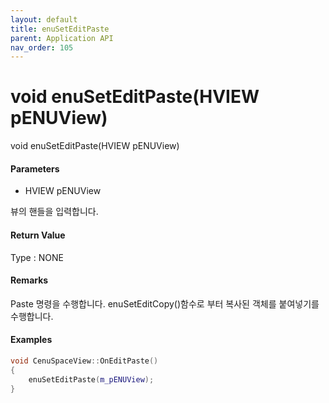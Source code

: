 ```yaml
---
layout: default
title: enuSetEditPaste
parent: Application API
nav_order: 105
---
```

# void enuSetEditPaste\(HVIEW pENUView\)

void enuSetEditPaste\(HVIEW pENUView\)

#### Parameters

* HVIEW pENUView

뷰의 핸들을 입력합니다.

#### Return Value

Type : NONE

#### Remarks

Paste 명령을 수행합니다. enuSetEditCopy\(\)함수로 부터 복사된 객체를 붙여넣기를 수행합니다. 

#### Examples

```cpp
void CenuSpaceView::OnEditPaste()
{
	enuSetEditPaste(m_pENUView);
}
```



